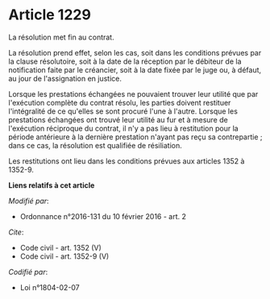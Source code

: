 # Article 1229

La résolution met fin au contrat. 

La résolution prend effet, selon les cas, soit dans les conditions prévues par la clause résolutoire, soit à la date de la
réception par le débiteur de la notification faite par le créancier, soit à la date fixée par le juge ou, à défaut, au jour
de l'assignation en justice. 

Lorsque les prestations échangées ne pouvaient trouver leur utilité que par l'exécution complète du contrat résolu, les
parties doivent restituer l'intégralité de ce qu'elles se sont procuré l'une à l'autre. Lorsque les prestations échangées ont
trouvé leur utilité au fur et à mesure de l'exécution réciproque du contrat, il n'y a pas lieu à restitution pour la période
antérieure à la dernière prestation n'ayant pas reçu sa contrepartie ; dans ce cas, la résolution est qualifiée de
résiliation. 

Les restitutions ont lieu dans les conditions prévues aux articles 1352 à 1352-9.

**Liens relatifs à cet article**

_Modifié par_:

  - Ordonnance n°2016-131 du 10 février 2016 - art. 2

_Cite_:

  - Code civil - art. 1352 (V)
  - Code civil - art. 1352-9 (V)

_Codifié par_:

  - Loi n°1804-02-07
